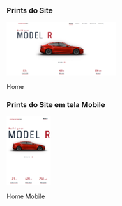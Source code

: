 <!DOCTYPE html>
<body>
    <h3>Prints do Site</h3>
    <div>
        <img class="desktop" width="50%" src="img/prints/Home.png">
        <p>Home</p>
    </div>
    <h3>Prints do Site em tela Mobile</h3>
    <div>
        <img class="mobile" width="20%" src="img/prints/Home M.png">
        <p>Home Mobile</p>
    </div>
</body>
</html>
